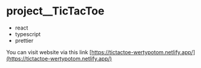 # project__TicTacToe

- react 
- typescript
- prettier

You can visit website via this link [https://tictactoe-wertypotom.netlify.app/](https://tictactoe-wertypotom.netlify.app/)
